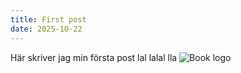 ```yaml
---
title: First post
date: 2025-10-22
---
```


Här skriver jag min första post lal lalal lla
![Book logo](/nobel-racoon/docs/assets/nollefinalen_2024-126.jpg)
